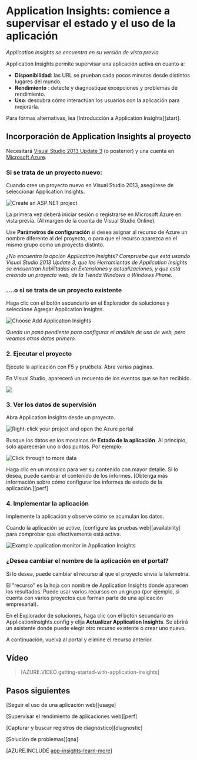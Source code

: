 ﻿<properties title="Application Insights" pageTitle="Application Insights: comience a supervisar el estado y el uso de la aplicación" description="Analyze usage, availability and performance of your on-premises or Microsoft Azure web application with Application Insights." metaKeywords="analytics monitoring application insights" authors="awills"  manager="kamrani" />

<tags ms.service="application-insights" ms.workload="tbd" ms.tgt_pltfrm="ibiza" ms.devlang="na" ms.topic="article" ms.date="2014-09-24" ms.author="awills" />

# Application Insights: comience a supervisar el estado y el uso de la aplicación

*Application Insights se encuentra en su versión de vista previa.*

Application Insights permite supervisar una aplicación activa en cuanto a:

* **Disponibilidad**: las URL se prueban cada pocos minutos desde distintos lugares del mundo.
* **Rendimiento**  : detecte y diagnostique excepciones y problemas de rendimiento.
* **Uso**: descubra cómo interactúan los usuarios con la aplicación para mejorarla.

Para formas alternativas, lea [Introducción a Application Insights][start].

## <a name="add"></a>Incorporación de Application Insights al proyecto

Necesitará [Visual Studio 2013 Update 3](http://go.microsoft.com/fwlink/?linkid=397827&clcid=0x409) (o posterior) y una cuenta en [Microsoft Azure](http://azure.com).

### Si se trata de un proyecto nuevo:

Cuando cree un proyecto nuevo en Visual Studio 2013, asegúrese de seleccionar Application Insights. 


![Create an ASP.NET project](./media/appinsights/appinsights-01-vsnewp1.png)

La primera vez deberá iniciar sesión o registrarse en Microsoft Azure en vista previa. (Al margen de la cuenta de Visual Studio Online).

Use **Parámetros de configuración** si desea asignar al recurso de Azure un nombre diferente al del proyecto, o para que el recurso aparezca en el mismo grupo como un proyecto distinto. 

*¿No encuentra la opción Application Insights? Compruebe que está usando Visual Studio 2013 Update 3, que las Herramientas de Application Insights se encuentran habilitadas en Extensiones y actualizaciones, y que está creando un proyecto web, de la Tienda Windows o Windows Phone.*

### ....o si se trata de un proyecto existente

Haga clic con el botón secundario en el Explorador de soluciones y seleccione Agregar Application Insights.

![Choose Add Application Insights](./media/appinsights/appinsights-03-addExisting.png)

*Queda un paso pendiente para configurar el análisis de uso de web, pero veamos otros datos primero.*


### <a name="run"></a>2. Ejecutar el proyecto

Ejecute la aplicación con F5 y pruébela. Abra varias páginas.

En Visual Studio, aparecerá un recuento de los eventos que se han recibido.

![](./media/appinsights/appinsights-09eventcount.png)

### <a name="monitor"></a>3. Ver los datos de supervisión

Abra Application Insights desde un proyecto.

![Right-click your project and open the Azure portal](./media/appinsights/appinsights-04-openPortal.png)


Busque los datos en los mosaicos de **Estado de la aplicación**. Al principio, solo aparecerán uno o dos puntos. Por ejemplo:

![Click through to more data](./media/appinsights/appinsights-41firstHealth.png)

Haga clic en un mosaico para ver su contenido con mayor detalle. Si lo desea, puede cambiar el contenido de los informes. [Obtenga más información sobre cómo configurar los informes de estado de la aplicación.][perf]


### <a name="deploy"></a>4. Implementar la aplicación

Implemente la aplicación y observe cómo se acumulan los datos.



Cuando la aplicación se active, [configure las pruebas web][availability] para comprobar que efectivamente está activa. 

![Example application monitor in Application Insights](./media/appinsights/appinsights-00-appblade.png)

### ¿Desea cambiar el nombre de la aplicación en el portal?

Si lo desea, puede cambiar el recurso al que el proyecto envía la telemetría. 

El "recurso" es la hoja con nombre de Application Insights donde aparecen los resultados. Puede usar varios recursos en un grupo (por ejemplo, si cuenta con varios proyectos que forman parte de una aplicación empresarial). 

En el Explorador de soluciones, haga clic con el botón secundario en ApplicationInsights.config y elija **Actualizar Application Insights**. Se abrirá un asistente donde puede elegir otro recurso existente o crear uno nuevo.

A continuación, vuelva al portal y elimine el recurso anterior.

## <a name="video"></a>Vídeo

> [AZURE.VIDEO getting-started-with-application-insights]

## <a name="next"></a>Pasos siguientes

[Seguir el uso de una aplicación web][usage]

[Supervisar el rendimiento de aplicaciones web][perf]

[Capturar y buscar registros de diagnóstico][diagnostic]

[Solución de problemas][qna]




[AZURE.INCLUDE [app-insights-learn-more](../includes/app-insights-learn-more.md)]


